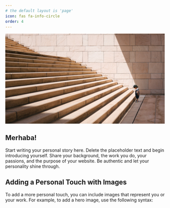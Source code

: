```yaml
---
# the default layout is 'page'
icon: fas fa-info-circle
order: 4
---
```


![Image](/assets/unsplash.jpeg)


## Merhaba!

Start writing your personal story here. Delete the placeholder text and begin introducing yourself. Share your background, the work you do, your passions, and the purpose of your website. Be authentic and let your personality shine through.

## Adding a Personal Touch with Images

To add a more personal touch, you can include images that represent you or your work. For example, to add a hero image, use the following syntax:


